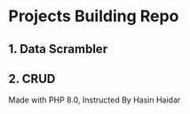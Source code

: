 # Projects Building Repo
## 1. Data Scrambler
## 2. CRUD
Made with PHP 8.0, Instructed By Hasin Haidar
